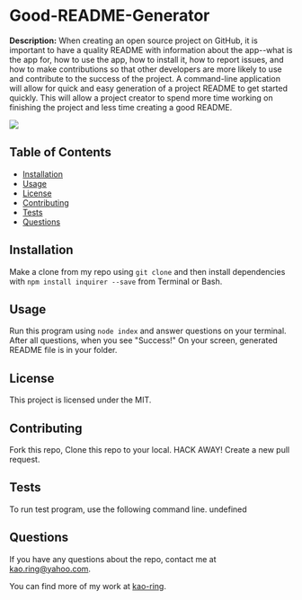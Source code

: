 
  # Good-README-Generator
  
  **Description:** When creating an open source project on GitHub, it is important to have a quality README with information about the app--what is the app for, how to use the app, how to install it, how to report issues, and how to make contributions so that other developers are more likely to use and contribute to the success of the project. A command-line application will allow for quick and easy generation of a project README to get started quickly. This will allow a project creator to spend more time working on finishing the project and less time creating a good README.

  ![](https://img.shields.io/github/license/kao-ring/Good-README-Generator?style=plastic&logo=appveyor)

  ## Table of Contents 

 - [Installation](#installation)
 - [Usage](#usage)
 - [License](#license)
 - [Contributing](#contributing)
 - [Tests](#tests)
 - [Questions](#questions)

 ## Installation

Make a clone from my repo using `git clone` and then install dependencies with `npm install inquirer --save` from Terminal or Bash.

## Usage

Run this program using `node index` and answer questions on your terminal. After all questions, when you see "Success!" On your screen, generated README file is in your folder.

## License

This project is licensed under the MIT.

## Contributing

Fork this repo, Clone this repo to your local. HACK AWAY! Create a new pull request.

## Tests

To run test program, use the following command line.
undefined

## Questions

If you have any questions about the repo, contact me at <kao.ring@yahoo.com>.

You can find more of my work at [kao-ring](https://github.com/kao-ring).
  
  